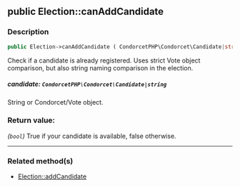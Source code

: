 ## public Election::canAddCandidate

### Description    

```php
public Election->canAddCandidate ( CondorcetPHP\Condorcet\Candidate|string $candidate ): bool
```

Check if a candidate is already registered. Uses strict Vote object comparison, but also string naming comparison in the election.
    

##### **candidate:** *```CondorcetPHP\Condorcet\Candidate|string```*   
String or Condorcet/Vote object.    


### Return value:   

*(```bool```)* True if your candidate is available, false otherwise.


---------------------------------------

### Related method(s)      

* [Election::addCandidate](/Docs/MethodsReferences/Election%20Class/public%20Election--addCandidate.md)    
